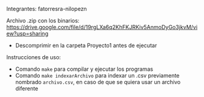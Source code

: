 Integrantes: fatorresra-nilopezn

Archivo .zip con los binarios: https://drive.google.com/file/d/19rgLXa6q2KhFKJRKiv5AnmoDyGo3jkvM/view?usp=sharing
- Descomprimir en la carpeta Proyecto1 antes de ejecutar

Instrucciones de uso:
- Comando `make` para compilar y ejecutar los programas
- Comando `make indexarArchivo` para indexar un .csv previamente nombrado `archivo.csv`, en caso de que se quiera usar un archivo diferente

